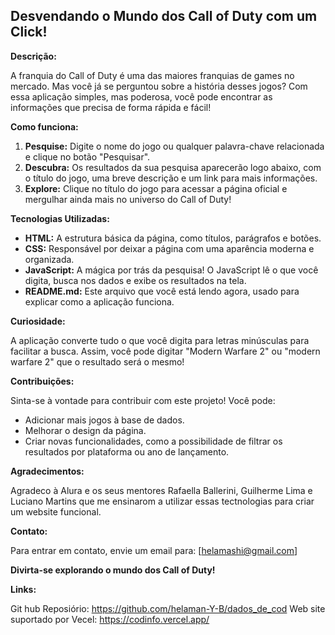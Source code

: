 ## Desvendando o Mundo dos Call of Duty com um Click!

**Descrição:**

A franquia do Call of Duty é uma das maiores franquias de games no mercado. Mas você já se perguntou sobre a história desses jogos? Com essa aplicação simples, mas poderosa, você pode encontrar as informações que precisa de forma rápida e fácil! 

**Como funciona:**

1. **Pesquise:** Digite o nome do jogo ou qualquer palavra-chave relacionada e clique no botão "Pesquisar".
2. **Descubra:** Os resultados da sua pesquisa aparecerão logo abaixo, com o título do jogo, uma breve descrição e um link para mais informações.
3. **Explore:** Clique no título do jogo para acessar a página oficial e mergulhar ainda mais no universo do Call of Duty!

**Tecnologias Utilizadas:**

* **HTML:** A estrutura básica da página, como títulos, parágrafos e botões.
* **CSS:** Responsável por deixar a página com uma aparência moderna e organizada.
* **JavaScript:** A mágica por trás da pesquisa! O JavaScript lê o que você digita, busca nos dados e exibe os resultados na tela.
* **README.md:** Este arquivo que você está lendo agora, usado para explicar como a aplicação funciona.

**Curiosidade:**

A aplicação converte tudo o que você digita para letras minúsculas para facilitar a busca. Assim, você pode digitar "Modern Warfare 2" ou "modern warfare 2" que o resultado será o mesmo!

**Contribuições:**

Sinta-se à vontade para contribuir com este projeto! Você pode:

* Adicionar mais jogos à base de dados.
* Melhorar o design da página.
* Criar novas funcionalidades, como a possibilidade de filtrar os resultados por plataforma ou ano de lançamento.

**Agradecimentos:**

Agradeco à Alura e os seus mentores Rafaella Ballerini, Guilherme Lima e Luciano Martins que me ensinarom a utilizar essas tectnologias para criar um website funcional.

**Contato:**

Para entrar em contato, envie um email para: [helamashi@gmail.com]

**Divirta-se explorando o mundo dos Call of Duty!**

**Links:**

Git hub Reposiório: https://github.com/helaman-Y-B/dados_de_cod
Web site suportado por Vecel: https://codinfo.vercel.app/
```
